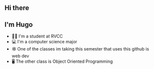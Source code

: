 ## Hi there 


## I'm Hugo

- :student: I'm a student at RVCC
- :computer: I'm a computer science major
- :spider_web: One of the classes im taking this semester that uses this github is web dev
- :desktop_computer: The other class is Object Oriented Programming
